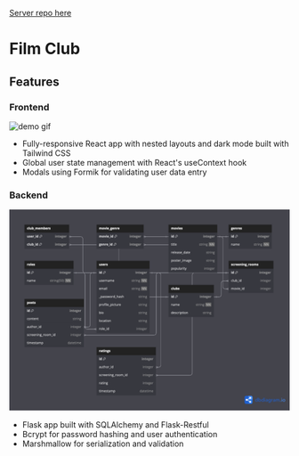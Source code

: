 [Server repo here](https://github.com/eburdekin/film-club-server)

# Film Club

## Features

### Frontend

![demo gif](/public/demo.gif)

- Fully-responsive React app with nested layouts and dark mode built with Tailwind CSS
- Global user state management with React's useContext hook
- Modals using Formik for validating user data entry

### Backend

![dbdiagram](/public/dbdiagram_updated.png)

- Flask app built with SQLAlchemy and Flask-Restful
- Bcrypt for password hashing and user authentication
- Marshmallow for serialization and validation

